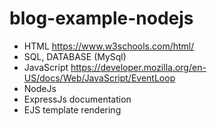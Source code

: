 # blog-example-nodejs

- HTML https://www.w3schools.com/html/
- SQL, DATABASE (MySql)
- JavaScript https://developer.mozilla.org/en-US/docs/Web/JavaScript/EventLoop
- NodeJs
- ExpressJs documentation
- EJS template rendering
